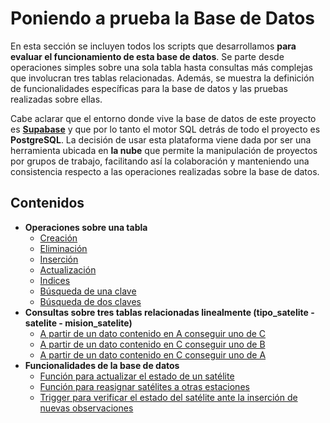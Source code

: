 # Poniendo a prueba la Base de Datos

En esta sección se incluyen todos los scripts que desarrollamos **para evaluar el funcionamiento de esta base de datos**. Se parte desde operaciones simples sobre una sola tabla hasta consultas más complejas que involucran tres tablas relacionadas. Además, se muestra la definición de funcionalidades específicas para la base de datos y las pruebas realizadas sobre ellas.

Cabe aclarar que el entorno donde vive la base de datos de este proyecto es [**Supabase**](https://supabase.com/) y que por lo tanto el 
motor SQL detrás de todo el proyecto es **PostgreSQL**. La decisión de usar esta plataforma viene dada por ser una herramienta ubicada en 
**la nube** que permite la manipulación de proyectos por grupos de trabajo, facilitando así la colaboración y manteniendo una consistencia 
respecto a las operaciones realizadas sobre la base de datos.

## Contenidos

* **Operaciones sobre una tabla**
    - [Creación](operaciones_1_tabla/creacion_tabla.sql)
    - [Eliminación](operaciones_1_tabla/eliminacion_tabla.sql)
    - [Inserción](operaciones_1_tabla/insercion_tabla.sql)
    - [Actualización](operaciones_1_tabla/actualizacion_tabla.sql)
    - [Indices](operaciones_1_tabla/indice_tabla.sql)
    - [Búsqueda de una clave](operaciones_1_tabla/busqueda1clave_tabla.sql)
    - [Búsqueda de dos claves](operaciones_1_tabla/busqueda2claves_tabla.sql)
* **Consultas sobre tres tablas relacionadas linealmente (tipo_satelite - satelite - mision_satelite)**
    - [A partir de un dato contenido en A conseguir uno de C](operaciones_3_tablas/dato_A_C.sql)
    - [A partir de un dato contenido en C conseguir uno de B](operaciones_3_tablas/dato_C_B.sql)
    - [A partir de un dato contenido en C conseguir uno de A](operaciones_3_tablas/dato_C_A.sql)
* **Funcionalidades de la base de datos**
    - [Función para actualizar el estado de un satélite](./funcionalidades/actualizar_estado_satelite.sql)
    - [Función para reasignar satélites a otras estaciones](./funcionalidades/reasignar_estacion_satelite.sql)
    - [Trigger para verificar el estado del satélite ante la inserción de nuevas observaciones](./funcionalidades/trigger_verificar_estado_satelite.sql)




    